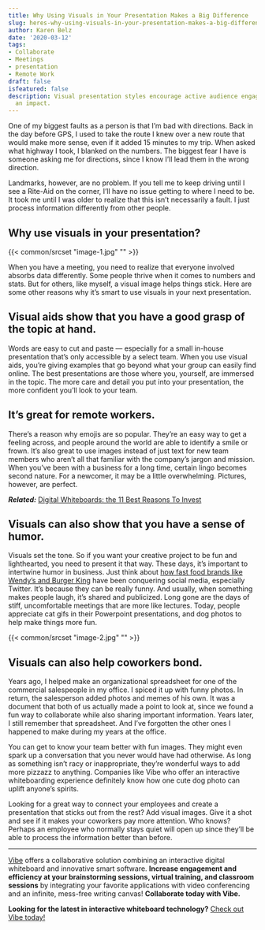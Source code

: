 ```yaml
---
title: Why Using Visuals in Your Presentation Makes a Big Difference
slug: heres-why-using-visuals-in-your-presentation-makes-a-big-difference
author: Karen Belz
date: '2020-03-12'
tags:
- Collaborate
- Meetings
- presentation
- Remote Work
draft: false
isfeatured: false
description: Visual presentation styles encourage active audience engagement. Sounds good to us! Follow this advice to make
  an impact.
---
```


One of my biggest faults as a person is that I’m bad with directions. Back in the day before GPS, I used to take the route I knew over a new route that would make more sense, even if it added 15 minutes to my trip. When asked what highway I took, I blanked on the numbers. The biggest fear I have is someone asking me for directions, since I know I’ll lead them in the wrong direction.

Landmarks, however, are no problem. If you tell me to keep driving until I see a Rite-Aid on the corner, I’ll have no issue getting to where I need to be. It took me until I was older to realize that this isn’t necessarily a fault. I just process information differently from other people.

## Why use visuals in your presentation?

{{< common/srcset "image-1.jpg" "" >}}

When you have a meeting, you need to realize that everyone involved absorbs data differently. Some people thrive when it comes to numbers and stats. But for others, like myself, a visual image helps things stick. Here are some other reasons why it’s smart to use visuals in your next presentation.

## Visual aids show that you have a good grasp of the topic at hand.

Words are easy to cut and paste — especially for a small in-house presentation that’s only accessible by a select team. When you use visual aids, you’re giving examples that go beyond what your group can easily find online. The best presentations are those where you, yourself, are immersed in the topic. The more care and detail you put into your presentation, the more confident you’ll look to your team. 

## It’s great for remote workers.

There’s a reason why emojis are so popular. They’re an easy way to get a feeling across, and people around the world are able to identify a smile or frown. It’s also great to use images instead of just text for new team members who aren’t all that familiar with the company’s jargon and mission. When you’ve been with a business for a long time, certain lingo becomes second nature. For a newcomer, it may be a little overwhelming. Pictures, however, are perfect. 

***Related:*** [Digital Whiteboards: the 11 Best Reasons To Invest](https://vibe.us/blog/11-best-reasons-to-invest-in-a-digital-whiteboard/)

## Visuals can also show that you have a sense of humor.

Visuals set the tone. So if you want your creative project to be fun and lighthearted, you need to present it that way. These days, it’s important to intertwine humor in business. Just think about [how fast food brands like Wendy’s and Burger King](https://people.com/food/best-fast-food-tweets/) have been conquering social media, especially Twitter. It’s because they can be really funny. And usually, when something makes people laugh, it’s shared and publicized. Long gone are the days of stiff, uncomfortable meetings that are more like lectures. Today, people appreciate cat gifs in their Powerpoint presentations, and dog photos to help make things more fun. 

{{< common/srcset "image-2.jpg" "" >}}

## Visuals can also help coworkers bond.

Years ago, I helped make an organizational spreadsheet for one of the commercial salespeople in my office. I spiced it up with funny photos. In return, the salesperson added photos and memes of his own. It was a document that both of us actually made a point to look at, since we found a fun way to collaborate while also sharing important information. Years later, I still remember that spreadsheet. And I’ve forgotten the other ones I happened to make during my years at the office.

You can get to know your team better with fun images. They might even spark up a conversation that you never would have had otherwise. As long as something isn’t racy or inappropriate, they’re wonderful ways to add more pizzazz to anything. Companies like Vibe who offer an interactive whiteboarding experience definitely know how one cute dog photo can uplift anyone’s spirits. 

Looking for a great way to connect your employees and create a presentation that sticks out from the rest? Add visual images. Give it a shot and see if it makes your coworkers pay more attention. Who knows? Perhaps an employee who normally stays quiet will open up since they’ll be able to process the information better than before. 



---

[Vibe](https://vibe.us/) offers a collaborative solution combining an interactive digital whiteboard and innovative smart software. **Increase engagement and efficiency at your brainstorming sessions, virtual training, and classroom sessions** by integrating your favorite applications with video conferencing and an infinite, mess-free writing canvas! **Collaborate today with Vibe.**

**Looking for the latest in interactive whiteboard technology?** [Check out Vibe today!](https://vibe.us/order/)
